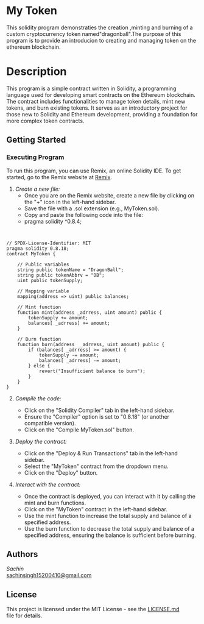 # My Token
This solidity program demonstraties the creation ,minting and burning of a custom cryptocurrency token 
named"dragonball".The purpose of this program is to provide an introducion to creating and managing token 
on the ethereum blockchain.
# Description
This program is a simple contract written in Solidity, a programming language used for developing smart contracts on the Ethereum blockchain. The contract includes functionalities to manage token details, mint new tokens, and burn existing tokens. 
It serves as an introductory project for those new to Solidity and Ethereum development, providing a foundation for more complex token contracts.
## Getting Started

### Executing Program

To run this program, you can use Remix, an online Solidity IDE. To get started, go to the Remix website at [Remix](https://remix.ethereum.org/).

1. *Create a new file:*
    - Once you are on the Remix website, create a new file by clicking on the "+" icon in the left-hand sidebar.
    - Save the file with a .sol extension (e.g., MyToken.sol).
    - Copy and paste the following code into the file:
    - pragma solidity ^0.8.4;
````


// SPDX-License-Identifier: MIT
pragma solidity 0.8.18;
contract MyToken {

    // Public variables
    string public tokenName = "DragonBall";
    string public tokenAbbrv = "DB";
    uint public tokenSupply;

    // Mapping variable
    mapping(address => uint) public balances;

    // Mint function
    function mint(address _adrress, uint amount) public {
        tokenSupply += amount;
        balances[ _adrress] += amount;
    }

    // Burn function
    function burn(address  _adrress, uint amount) public {
        if (balances[ _adrress] >= amount) {
            tokenSupply -= amount;
            balances[ _adrress] -= amount;
        } else {
            revert("Insufficient balance to burn");
        }
    }
}
````
2. *Compile the code:*
    - Click on the "Solidity Compiler" tab in the left-hand sidebar.
    - Ensure the "Compiler" option is set to "0.8.18" (or another compatible version).
    - Click on the "Compile MyToken.sol" button.

3. *Deploy the contract:*
    - Click on the "Deploy & Run Transactions" tab in the left-hand sidebar.
    - Select the "MyToken" contract from the dropdown menu.
    - Click on the "Deploy" button.

4. *Interact with the contract:*
    - Once the contract is deployed, you can interact with it by calling the mint and burn functions.
    - Click on the "MyToken" contract in the left-hand sidebar.
    - Use the mint function to increase the total supply and balance of a specified address.
    - Use the burn function to decrease the total supply and balance of a specified address, ensuring the balance is sufficient before burning.

## Authors

*Sachin*  
sachinsingh15200410@gmail.com

## License

This project is licensed under the MIT License - see the [LICENSE.md](LICENSE.md) file for details.


